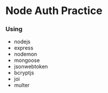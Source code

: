 # Node Auth Practice


### Using
- nodejs
- express
- nodemon
- mongoose
- jsonwebtoken
- bcryptjs
- joi
- multer